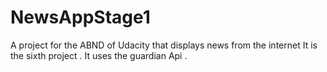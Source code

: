 # NewsAppStage1
A project for the ABND of Udacity that displays news from the internet
It is the sixth project . It uses the guardian Api .
